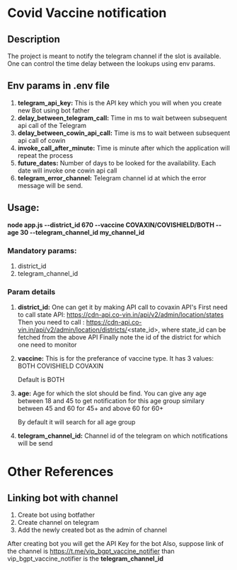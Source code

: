 # Covid Vaccine notification

## Description

The project is meant to notify the telegram channel if the slot is available. One can control the time delay between the lookups using env params.


## Env params in .env file

1. **telegram_api_key:** This is the API key which you will when you create new Bot using bot father
2. **delay_between_telegram_call:**  Time in ms to wait between subsequent api call of the Telegram
3. **delay_between_cowin_api_call:** Time is ms to wait between subsequent api call of cowin
4. **invoke_call_after_minute:**  Time is minute after which the application will repeat the process
5. **future_dates:** Number of days to be looked for the availability. Each date will invoke one cowin api call
6. **telegram_error_channel:** Telegram channel id at which the error message will be send.



## Usage:

**node app.js --district_id 670 --vaccine COVAXIN/COVISHIELD/BOTH --age 30 --telegram_channel_id my_channel_id**

### Mandatory params:

1. district_id
2. telegram_channel_id

### Param details

1. **district_id:** 
  One can get it by making API call to covaxin API's
  First need to call state API: https://cdn-api.co-vin.in/api/v2/admin/location/states
  Then you need to call : https://cdn-api.co-vin.in/api/v2/admin/location/districts/<state_id>, where state_id can be fetched from the above API
  Finally note the id of the district for which one need to monitor
  
2. **vaccine:**
    This is for the preferance of vaccine type. It has 3 values:
    BOTH
    COVISHIELD
    COVAXIN
    
    Default is BOTH
    
3. **age:**
    Age for which the slot should be find. You can give any age between 18 and 45 to get notification for this age group 
    similary between 45 and 60 for 45+
    and above 60 for 60+
    
    By default it will search for all age group 
    
4. **telegram_channel_id:**
    Channel id of the telegram on which notifications will be send
    

# Other References

## Linking bot with channel

1. Create bot using botfather
2. Create channel on telegram
3. Add the newly created bot as the admin of channel

After creating bot you will get the API Key for the bot
Also, suppose link of the channel is https://t.me/vip_bgpt_vaccine_notifier than vip_bgpt_vaccine_notifier is the **telegram_channel_id**

